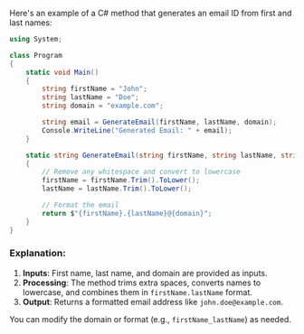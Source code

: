Here's an example of a C# method that generates an email ID from first and last names:

```csharp
using System;

class Program
{
    static void Main()
    {
        string firstName = "John";
        string lastName = "Doe";
        string domain = "example.com";

        string email = GenerateEmail(firstName, lastName, domain);
        Console.WriteLine("Generated Email: " + email);
    }

    static string GenerateEmail(string firstName, string lastName, string domain)
    {
        // Remove any whitespace and convert to lowercase
        firstName = firstName.Trim().ToLower();
        lastName = lastName.Trim().ToLower();

        // Format the email
        return $"{firstName}.{lastName}@{domain}";
    }
}
```

### Explanation:

1. **Inputs**: First name, last name, and domain are provided as inputs.
2. **Processing**: The method trims extra spaces, converts names to lowercase, and combines them in `firstName.lastName` format.
3. **Output**: Returns a formatted email address like `john.doe@example.com`.

You can modify the domain or format (e.g., `firstName_lastName`) as needed.

